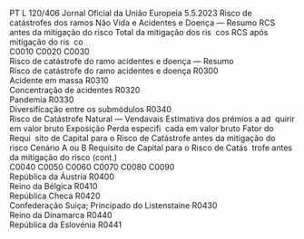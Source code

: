 PT  L 120/406 Jornal Oficial da União Europeia 5.5.2023
 Risco de catástrofes dos ramos Não Vida e Acidentes e 
Doença — Resumo  RCS antes da mitigação do 
risco  Total da mitigação dos ris ­
cos  RCS após mitigação do ris ­
co  
C0010  C0020  C0030  
Risco de catástrofe do ramo acidentes e doença — 
Resumo  
Risco de catástrofe do ramo acidentes e doença  R0300  
Acidente em massa  R0310  
Concentração de acidentes  R0320  
Pandemia  R0330  
Diversificação entre os submódulos  R0340  
Risco de Catástrofe Natural — Vendavais  Estimativa dos 
prémios a ad ­
quirir em valor 
bruto  Exposição  Perda especifi ­
cada em valor 
bruto  Fator do Requi ­
sito de Capital 
para o Risco de 
Catástrofe antes 
da mitigação do 
risco  Cenário A ou B  Requisito de 
Capital para o 
Risco de Catás ­
trofe antes da 
mitigação do 
risco  (cont.)  
C0040  C0050  C0060  C0070  C0080  C0090  
República da Áustria  R0400  
Reino da Bélgica  R0410  
República Checa  R0420  
Confederação Suíça; Principado do Listenstaine  R0430  
Reino da Dinamarca  R0440  
República da Eslovénia  R0441